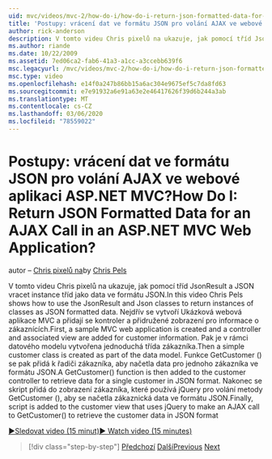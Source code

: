 ```yaml
---
uid: mvc/videos/mvc-2/how-do-i/how-do-i-return-json-formatted-data-for-an-ajax-call-in-an-aspnet-mvc-web-application
title: 'Postupy: vrácení dat ve formátu JSON pro volání AJAX ve webové aplikaci ASP.NET MVC? | Dokumenty Microsoft'
author: rick-anderson
description: V tomto videu Chris pixelů na ukazuje, jak pomocí tříd JsonResult a JSON vracet instance tříd jako data ve formátu JSON. Nejprve se zobrazí ukázkový web MVC...
ms.author: riande
ms.date: 10/22/2009
ms.assetid: 7ed06ca2-fab6-41a3-a1cc-a3ccebb639f6
msc.legacyurl: /mvc/videos/mvc-2/how-do-i/how-do-i-return-json-formatted-data-for-an-ajax-call-in-an-aspnet-mvc-web-application
msc.type: video
ms.openlocfilehash: e14f0a247b86bb15a6ac304e9675ef5c7da8fd63
ms.sourcegitcommit: e7e91932a6e91a63e2e46417626f39d6b244a3ab
ms.translationtype: MT
ms.contentlocale: cs-CZ
ms.lasthandoff: 03/06/2020
ms.locfileid: "78559022"
---
```

# <a name="how-do-i-return-json-formatted-data-for-an-ajax-call-in-an-aspnet-mvc-web-application"></a><span data-ttu-id="cff99-105">Postupy: vrácení dat ve formátu JSON pro volání AJAX ve webové aplikaci ASP.NET MVC?</span><span class="sxs-lookup"><span data-stu-id="cff99-105">How Do I: Return JSON Formatted Data for an AJAX Call in an ASP.NET MVC Web Application?</span></span>

<span data-ttu-id="cff99-106">autor – [Chris pixelů na](https://twitter.com/chrispels)</span><span class="sxs-lookup"><span data-stu-id="cff99-106">by [Chris Pels](https://twitter.com/chrispels)</span></span>

<span data-ttu-id="cff99-107">V tomto videu Chris pixelů na ukazuje, jak pomocí tříd JsonResult a JSON vracet instance tříd jako data ve formátu JSON.</span><span class="sxs-lookup"><span data-stu-id="cff99-107">In this video Chris Pels shows how to use the JsonResult and Json classes to return instances of classes as JSON formatted data.</span></span> <span data-ttu-id="cff99-108">Nejdřív se vytvoří Ukázková webová aplikace MVC a přidají se kontroler a přidružené zobrazení pro informace o zákaznících.</span><span class="sxs-lookup"><span data-stu-id="cff99-108">First, a sample MVC web application is created and a controller and associated view are added for customer information.</span></span> <span data-ttu-id="cff99-109">Pak je v rámci datového modelu vytvořena jednoduchá třída zákazníka.</span><span class="sxs-lookup"><span data-stu-id="cff99-109">Then a simple customer class is created as part of the data model.</span></span> <span data-ttu-id="cff99-110">Funkce GetCustomer () se pak přidá k řadiči zákazníka, aby načetla data pro jednoho zákazníka ve formátu JSON.</span><span class="sxs-lookup"><span data-stu-id="cff99-110">A GetCustomer() function is then added to the customer controller to retrieve data for a single customer in JSON format.</span></span> <span data-ttu-id="cff99-111">Nakonec se skript přidá do zobrazení zákazníka, které používá jQuery pro volání metody GetCustomer (), aby se načetla zákaznická data ve formátu JSON.</span><span class="sxs-lookup"><span data-stu-id="cff99-111">Finally, script is added to the customer view that uses jQuery to make an AJAX call to GetCustomer() to retrieve the customer data in JSON format</span></span>

[<span data-ttu-id="cff99-112">&#9654;Sledovat video (15 minut)</span><span class="sxs-lookup"><span data-stu-id="cff99-112">&#9654; Watch video (15 minutes)</span></span>](https://channel9.msdn.com/Blogs/ASP-NET-Site-Videos/how-do-i-return-json-formatted-data-for-an-ajax-call-in-an-aspnet-mvc-web-application)

> [!div class="step-by-step"]
> <span data-ttu-id="cff99-113">[Předchozí](aspnet-mvc-how-10-minute-technical-video-for-developers.md)
> [Další](how-do-i-work-with-data-in-aspnet-mvc-partial-views.md)</span><span class="sxs-lookup"><span data-stu-id="cff99-113">[Previous](aspnet-mvc-how-10-minute-technical-video-for-developers.md)
[Next](how-do-i-work-with-data-in-aspnet-mvc-partial-views.md)</span></span>
